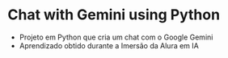 # Chat with Gemini using Python
- Projeto em Python que cria um chat com o Google Gemini
- Aprendizado obtido durante a Imersão da Alura em IA
